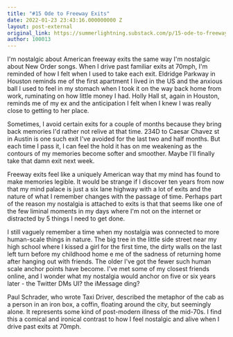 ```yaml
---
title: "#15 Ode to Freeway Exits"
date: 2022-01-23 23:43:16.000000000 Z
layout: post-external
original_link: https://summerlightning.substack.com/p/15-ode-to-freeway-exits
author: 100013
---
```


I'm nostalgic about American freeway exits the same way I'm nostalgic about New Order songs. When I drive past familiar exits at 70mph, I'm reminded of how I felt when I used to take each exit. Eldridge Parkway in Houston reminds me of the first apartment I lived in the US and the anxious ball I used to feel in my stomach when I took it on the way back home from work, ruminating on how little money I had. Holly Hall st, again in Houston, reminds me of my ex and the anticipation I felt when I knew I was really close to getting to her place.

Sometimes, I avoid certain exits for a couple of months because they bring back memories I'd rather not relive at that time. 234D to Caesar Chavez st in Austin is one such exit I've avoided for the last two and half months. But each time I pass it, I can feel the hold it has on me weakening as the contours of my memories become softer and smoother. Maybe I'll finally take that damn exit next week.

Freeway exits feel like a uniquely American way that my mind has found to make memories legible. It would be strange if I discover ten years from now that my mind palace is just a six lane highway with a lot of exits and the nature of what I remember changes with the passage of time. Perhaps part of the reason my nostalgia is attached to exits is that that seems like one of the few liminal moments in my days where I'm not on the internet or distracted by 5 things I need to get done.

I still vaguely remember a time when my nostalgia was connected to more human-scale things in nature. The big tree in the little side street near my high school where I kissed a girl for the first time, the dirty walls on the last left turn before my childhood home e me of the sadness of returning home after hanging out with friends. The older I've got the fewer such human scale anchor points have become. I've met some of my closest friends online, and I wonder what my nostalgia would anchor on five or six years later - the Twitter DMs UI? the iMessage ding?

Paul Schrader, who wrote Taxi Driver, described the metaphor of the cab as a person in an iron box, a coffin, floating around the city, but seemingly alone. It represents some kind of post-modern illness of the mid-70s. I find this a comical and ironical contrast to how I feel nostalgic and alive when I drive past exits at 70mph.

